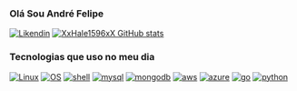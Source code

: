 ### Olá Sou André Felipe ###

[![Likendin](https://img.shields.io/badge/LinkedIn-0077B5?style=for-the-badge&logo=linkedin&logoColor=white)](https://www.linkedin.com/in/andr%C3%A9-felipe-33b26340/)
[![XxHale1596xX GitHub stats](https://github-readme-stats.vercel.app/api?username=XxHale1596xX&show_icons=true&theme=tokyonight)]()

### Tecnologias que uso no meu dia ###

 [![Linux](https://img.shields.io/badge/Linux-FCC624?style=for-the-badge&logo=linux&logoColor=black)]() [![OS](https://img.shields.io/badge/Debian-A81D33?style=for-the-badge&logo=debian&logoColor=white)](https://www.debian.org/)  [![shell](https://img.shields.io/badge/Shell_Script-121011?style=for-the-badge&logo=gnu-bash&logoColor=white)]() [![mysql](https://img.shields.io/badge/MySQL-00000F?style=for-the-badge&logo=mysql&logoColor=white)]() [![mongodb](https://img.shields.io/badge/MongoDB-4EA94B?style=for-the-badge&logo=mongodb&logoColor=white)]() [![aws](https://img.shields.io/badge/Amazon_AWS-232F3E?style=for-the-badge&logo=amazon-aws&logoColor=white)]() [![azure](https://img.shields.io/badge/Microsoft_Azure-0089D6?style=for-the-badge&logo=microsoft-azure&logoColor=white)]() [![go](https://img.shields.io/badge/Go-00ADD8?style=for-the-badge&logo=go&logoColor=white)]() [![python](https://img.shields.io/badge/Python-14354C?style=for-the-badge&logo=python&logoColor=white)]()
